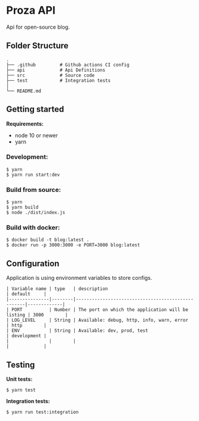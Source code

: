 # Proza API
Api for open-source blog.

## Folder Structure
```
.
├── .github         # Github actions CI config
├── api             # Api Definitions
├── src             # Source code
├── test            # Integration tests
│
└── README.md 
```

## Getting started
**Requirements:**
- node 10 or newer
- yarn

### Development:
```
$ yarn
$ yarn run start:dev
```

### Build from source:
```
$ yarn
$ yarn build
$ node ./dist/index.js
```

### Build with docker:
```
$ docker build -t blog:latest .
$ docker run -p 3000:3000 -e PORT=3000 blog:latest
```

## Configuration
Application is using environment variables to store configs.

```
| Variable name | type   | description                                       | default     |
|---------------|--------|---------------------------------------------------|-------------|
| PORT          | Number | The port on which the application will be listing | 3000        |
| LOG_LEVEL     | String | Available: debug, http, info, warn, error         | http        |
| ENV           | String | Available: dev, prod, test                        | development |
|               |        |                                                   |             |
```

## Testing

**Unit tests:**
```
$ yarn test
```

**Integration tests:**
```
$ yarn run test:integration
```